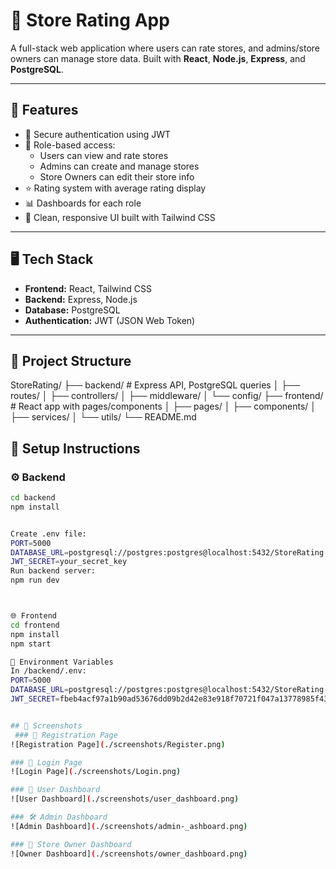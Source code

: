 # 🏪 Store Rating App

A full-stack web application where users can rate stores, and admins/store owners can manage store data. Built with **React**, **Node.js**, **Express**, and **PostgreSQL**.

---

## 🚀 Features

- 🔐 Secure authentication using JWT
- 👥 Role-based access:
  - Users can view and rate stores
  - Admins can create and manage stores
  - Store Owners can edit their store info
- ⭐ Rating system with average rating display
- 📊 Dashboards for each role
- 🎨 Clean, responsive UI built with Tailwind CSS

---

## 🖥️ Tech Stack

- **Frontend:** React, Tailwind CSS
- **Backend:** Express, Node.js
- **Database:** PostgreSQL
- **Authentication:** JWT (JSON Web Token)

---

## 📁 Project Structure

StoreRating/
├── backend/ # Express API, PostgreSQL queries
│ ├── routes/
│ ├── controllers/
│ ├── middleware/
│ └── config/
├── frontend/ # React app with pages/components
│ ├── pages/
│ ├── components/
│ ├── services/
│ └── utils/
└── README.md




## 🔧 Setup Instructions

### ⚙️ Backend

```bash
cd backend
npm install


Create .env file:
PORT=5000
DATABASE_URL=postgresql://postgres:postgres@localhost:5432/StoreRating
JWT_SECRET=your_secret_key
Run backend server:
npm run dev



🌐 Frontend
cd frontend
npm install
npm start

🧪 Environment Variables
In /backend/.env:
PORT=5000
DATABASE_URL=postgresql://postgres:postgres@localhost:5432/StoreRating
JWT_SECRET=fbeb4acf97a1b90ad53676dd09b2d42e83e918f70721f047a13778985f43f54e


## 📸 Screenshots
 ### 🔐 Registration Page
![Registration Page](./screenshots/Register.png)

### 🔐 Login Page
![Login Page](./screenshots/Login.png)

### 👤 User Dashboard
![User Dashboard](./screenshots/user_dashboard.png)

### 🛠️ Admin Dashboard
![Admin Dashboard](./screenshots/admin-_ashboard.png)

### 🏪 Store Owner Dashboard
![Owner Dashboard](./screenshots/owner_dashboard.png)
